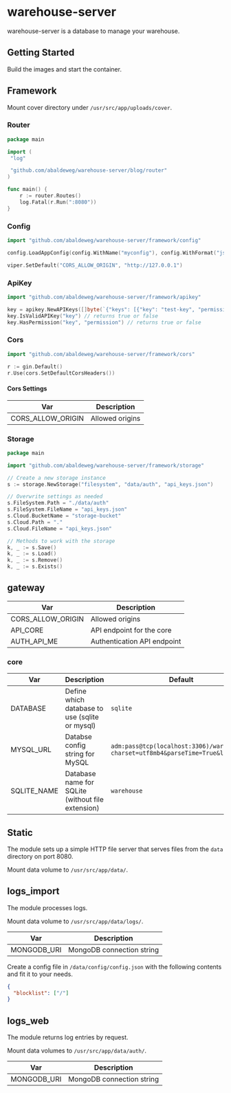 # warehouse-server

warehouse-server is a database to manage your warehouse.

## Getting Started

Build the images and start the container.

## Framework

Mount cover directory under `/usr/src/app/uploads/cover`.

### Router

```go
package main

import (
 "log"

 "github.com/abaldeweg/warehouse-server/blog/router"
)

func main() {
    r := router.Routes()
    log.Fatal(r.Run(":8080"))
}
```

### Config

```go
import "github.com/abaldeweg/warehouse-server/framework/config"

config.LoadAppConfig(config.WithName("myconfig"), config.WithFormat("json"), config.WithPaths("./config", "."))

viper.SetDefault("CORS_ALLOW_ORIGIN", "http://127.0.0.1")
```

### ApiKey

```go
import "github.com/abaldeweg/warehouse-server/framework/apikey"

key = apikey.NewAPIKeys([]byte(`{"keys": [{"key": "test-key", "permissions": ["read"]}]}`))
key.IsValidAPIKey("key") // returns true or false
key.HasPermission("key", "permission") // returns true or false
```

### Cors

```go
import "github.com/abaldeweg/warehouse-server/framework/cors"

r := gin.Default()
r.Use(cors.SetDefaultCorsHeaders())
```

#### Cors Settings

|Var                    |Description
|-----------------------|-----------
|CORS_ALLOW_ORIGIN      |Allowed origins

### Storage

```go
package main

import "github.com/abaldeweg/warehouse-server/framework/storage"

// Create a new storage instance
s := storage.NewStorage("filesystem", "data/auth", "api_keys.json")

// Overwrite settings as needed
s.FileSystem.Path = "./data/auth"
s.FileSystem.FileName = "api_keys.json"
s.Cloud.BucketName = "storage-bucket"
s.Cloud.Path = "."
s.Cloud.FileName = "api_keys.json"

// Methods to work with the storage
k, _ := s.Save()
k, _ := s.Load()
k, _ := s.Remove()
k, _ := s.Exists()
```

## gateway

|Var                    |Description
|-----------------------|-----------
|CORS_ALLOW_ORIGIN      |Allowed origins
|API_CORE               |API endpoint for the core
|AUTH_API_ME            |Authentication API endpoint

### core

|Var|Description|Default
|---|-----------|-------
|DATABASE|Define which database to use (sqlite or mysql)|`sqlite`
|MYSQL_URL|Databse config string for MySQL|`adm:pass@tcp(localhost:3306)/warehouse?charset=utf8mb4&parseTime=True&loc=Local`
|SQLITE_NAME|Database name for SQLite (without file extension)|`warehouse`

## Static

The module sets up a simple HTTP file server that serves files from the `data` directory on port 8080.

Mount data volume to `/usr/src/app/data/`.

## logs_import

The module processes logs.

Mount data volume to `/usr/src/app/data/logs/`.

|Var                    |Description
|-----------------------|-----------
|MONGODB_URI            |MongoDB connection string

Create a config file in `/data/config/config.json` with the following contents and fit it to your needs.

```json
{
  "blocklist": ["/"]
}
```

## logs_web

The module returns log entries by request.

Mount data volumes to `/usr/src/app/data/auth/`.

|Var                    |Description
|-----------------------|-----------
|MONGODB_URI            |MongoDB connection string
